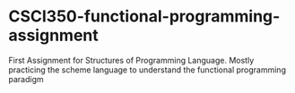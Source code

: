 # CSCI350-functional-programming-assignment
First Assignment for Structures of Programming Language. Mostly practicing the scheme language to understand the functional programming paradigm

